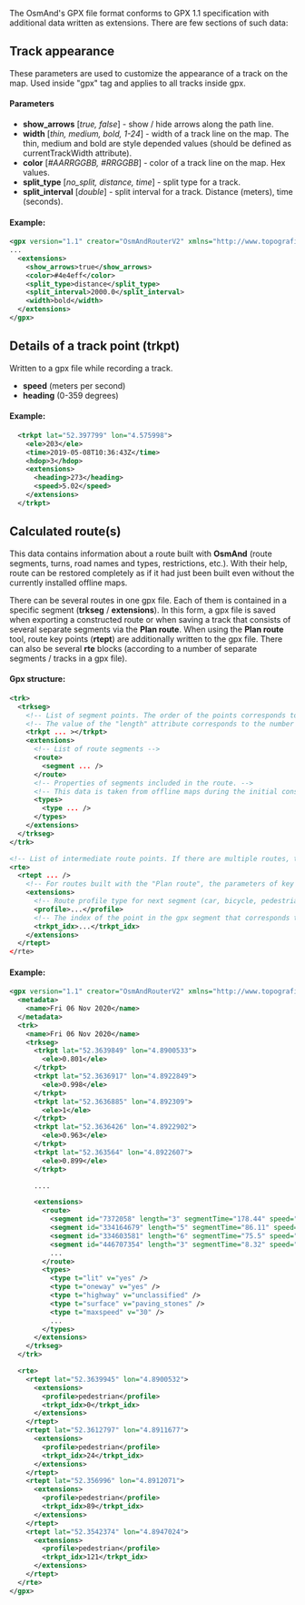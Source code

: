 The OsmAnd's GPX file format conforms to GPX 1.1 specification with additional data written as extensions. There are few sections of such data:

## Track appearance
These parameters are used to customize the appearance of a track on the map. Used inside "gpx" tag and applies to all tracks inside gpx.
#### Parameters
* **show_arrows** [*true, false*] - show / hide arrows along the path line.
* **width** [*thin, medium, bold, 1-24*] - width of a track line on the map. The thin, medium and bold are style depended values (should be defined as currentTrackWidth attribute).
* **color** [*#AARRGGBB, #RRGGBB*] - color of a track line on the map. Hex values.
* **split_type** [*no_split, distance, time*] - split type for a track.
* **split_interval** [*double*] - split interval for a track. Distance (meters), time (seconds).

#### Example:
```xml
<gpx version="1.1" creator="OsmAndRouterV2" xmlns="http://www.topografix.com/GPX/1/1" xmlns:xsi="http://www.w3.org/2001/XMLSchema-instance" xsi:schemaLocation="http://www.topografix.com/GPX/1/1 http://www.topografix.com/GPX/1/1/gpx.xsd">
...
  <extensions>
    <show_arrows>true</show_arrows>
    <color>#4e4eff</color>
    <split_type>distance</split_type>
    <split_interval>2000.0</split_interval>
    <width>bold</width>
  </extensions>
</gpx>
```
## Details of a track point (trkpt)
Written to a gpx file while recording a track.
* **speed** (meters per second)
* **heading** (0-359 degrees)

#### Example:
```xml
  <trkpt lat="52.397799" lon="4.575998">
    <ele>203</ele>
    <time>2019-05-08T10:36:43Z</time>
    <hdop>3</hdop>
    <extensions>
      <heading>273</heading>
      <speed>5.02</speed>
    </extensions>
  </trkpt>
```

## Calculated route(s)
This data contains information about a route built with **OsmAnd** (route segments, turns, road names and types, restrictions, etc.). With their help, route can be restored completely as if it had just been built even without the currently installed offline maps.

There can be several routes in one gpx file. Each of them is contained in a specific segment (**trkseg** / **extensions**). In this form, a gpx file is saved when exporting a constructed route or when saving a track that consists of several separate segments via the **Plan route**.
When using the **Plan route** tool, route key points (**rtept**) are additionally written to the gpx file. There can also be several **rte** blocks (according to a number of separate segments / tracks in a gpx file).

#### Gpx structure:
```xml
<trk>
  <trkseg>
    <!-- List of segment points. The order of the points corresponds to the order and length of the route segments (<route><segment length="x" ... />). -->
    <!-- The value of the "length" attribute corresponds to the number of points in this segment of the route. -->
    <trkpt ... ></trkpt>
    <extensions>
      <!-- List of route segments -->
      <route>
        <segment ... />
      </route>
      <!-- Properties of segments included in the route. -->
      <!-- This data is taken from offline maps during the initial construction of a route. -->
      <types>
        <type ... />
      </types>
    </extensions>
  </trkseg>
</trk>

<!-- List of intermediate route points. If there are multiple routes, the order of the rte list matches the order of the route segments. -->
<rte>
  <rtept ... />
    <!-- For routes built with the "Plan route", the parameters of key points are saved. -->
    <extensions>
      <!-- Route profile type for next segment (car, bicycle, pedestrian, etc.). -->
      <profile>...</profile>
      <!-- The index of the point in the gpx segment that corresponds to the first point of the calculated route for this segment. -->
      <trkpt_idx>...</trkpt_idx>
    </extensions>
  </rtept>
</rte>
```

#### Example:
```xml
<gpx version="1.1" creator="OsmAndRouterV2" xmlns="http://www.topografix.com/GPX/1/1" xmlns:xsi="http://www.w3.org/2001/XMLSchema-instance" xsi:schemaLocation="http://www.topografix.com/GPX/1/1 http://www.topografix.com/GPX/1/1/gpx.xsd">
  <metadata>
    <name>Fri 06 Nov 2020</name>
  </metadata>
  <trk>
    <name>Fri 06 Nov 2020</name>
    <trkseg>
      <trkpt lat="52.3639849" lon="4.8900533">
        <ele>0.801</ele>
      </trkpt>
      <trkpt lat="52.3636917" lon="4.8922849">
        <ele>0.998</ele>
      </trkpt>
      <trkpt lat="52.3636885" lon="4.892309">
        <ele>1</ele>
      </trkpt>
      <trkpt lat="52.3636426" lon="4.8922902">
        <ele>0.963</ele>
      </trkpt>
      <trkpt lat="52.363564" lon="4.8922607">
        <ele>0.899</ele>
      </trkpt>

      ....

      <extensions>
        <route>
          <segment id="7372058" length="3" segmentTime="178.44" speed="1.11" turnType="C" types="0,1,2,3,4,5,6" names="57" />
          <segment id="334164679" length="5" segmentTime="86.11" speed="1.11" turnType="TR" turnAngle="91.88" types="7,8,0,9,10,11,12,13,6" pointTypes=";;14,15;16,17,18;" names="58" />
          <segment id="334603581" length="6" segmentTime="75.5" speed="1.11" types="19,20,21,7,8,0,22,9,10,11,12,13,23,6" pointTypes=";14;16,24;16,24;14;" names="58" />
          <segment id="446707354" length="3" segmentTime="8.32" speed="1.11" turnType="TSLL" turnAngle="-25.44" types="19,25,21,7,8,22,9,1,11,12,13,6" names="58" />
          ...
        </route>
        <types>
          <type t="lit" v="yes" />
          <type t="oneway" v="yes" />
          <type t="highway" v="unclassified" />
          <type t="surface" v="paving_stones" />
          <type t="maxspeed" v="30" />
          ...
        </types>
      </extensions>
    </trkseg>
  </trk>

  <rte>
    <rtept lat="52.3639945" lon="4.8900532">
      <extensions>
        <profile>pedestrian</profile>
        <trkpt_idx>0</trkpt_idx>
      </extensions>
    </rtept>
    <rtept lat="52.3612797" lon="4.8911677">
      <extensions>
        <profile>pedestrian</profile>
        <trkpt_idx>24</trkpt_idx>
      </extensions>
    </rtept>
    <rtept lat="52.356996" lon="4.8912071">
      <extensions>
        <profile>pedestrian</profile>
        <trkpt_idx>89</trkpt_idx>
      </extensions>
    </rtept>
    <rtept lat="52.3542374" lon="4.8947024">
      <extensions>
        <profile>pedestrian</profile>
        <trkpt_idx>121</trkpt_idx>
      </extensions>
    </rtept>
  </rte>
</gpx>
```
